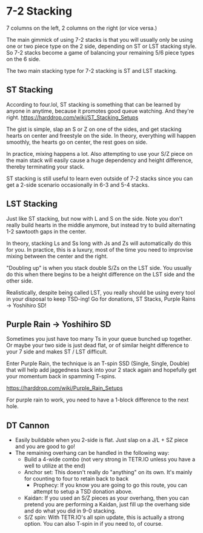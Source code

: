 # 7-2 Stacking
7 columns on the left, 2 columns on the right (or vice versa.)

The main gimmick of using 7-2 stacks is that you will usually only be using one or two piece type on the 2 side, depending on ST or LST stacking style.
So 7-2 stacks become a game of balancing your remaining 5/6 piece types on the 6 side.

The two main stacking type for 7-2 stacking is ST and LST stacking.


## ST Stacking

According to four.lol, ST stacking is something that can be learned by anyone in anytime, because it promotes good queue watching. And they're right.
https://harddrop.com/wiki/ST_Stacking_Setups


The gist is simple, slap an S or Z on one of the sides, and get stacking hearts on center and freestyle on the side.
In theory, everything will happen smoothly, the hearts go on center, the rest goes on side.

In practice, mixing happens a lot. Also attempting to use your S/Z piece on the main stack will easily cause a huge dependency and height difference, thereby terminating your stack.

ST stacking is still useful to learn even outside of 7-2 stacks since you can get a 2-side scenario occasionally in 6-3 and 5-4 stacks.

## LST Stacking
Just like ST stacking, but now with L and S on the side. Note you don't really build hearts in the middle anymore, but instead try to build alternating 1-2 sawtooth gaps in the center.

In theory, stacking Ls and Ss long with Js and Zs will automatically do this for you. In practice, this is a luxury, most of the time you need to improvise mixing between the center and the right.

"Doubling up" is when you stack double S/Zs on the LST side. You usually do this when there begins to be a height difference on the LST side and the other side.

Realistically, despite being called LST, you really should be using every tool in your disposal to keep TSD-ing! Go for donations, ST Stacks, Purple Rains -> Yoshihiro SD!

## Purple Rain -> Yoshihiro SD
Sometimes you just have too many Ts in your queue bunched up together. Or maybe your two side is just dead flat, or of similar height difference to your 7 side and makes ST / LST difficult.

Enter Purple Rain, the technique is an T-spin SSD (Single, Single, Double) that will help add jaggedness back into your 2 stack again and hopefully get your momentum back in spamming T-spins.

https://harddrop.com/wiki/Purple_Rain_Setups

For purple rain to work, you need to have a 1-block difference to the next hole.

## DT Cannon
- Easily buildable when you 2-side is flat. Just slap on a J/L + SZ piece and you are good to go!
- The remaining overhang can be handled in the following way:
    - Build a 4-wide combo (not very strong in TETR.IO unless you have a well to utilize at the end)
    - Anchor set: This doesn't really do "anything" on its own. It's mainly for counting to four to retain back to back
        - Prophecy: If you know you are going to go this route, you can attempt to setup a TSD donation above. 
    - Kaidan: If you used an S/Z pieces as your overhang, then you can pretend you are performing a Kaidan, just fill up the overhang side and do what you did in 9-0 stacking.
    - S/Z spin: With TETR.IO's all spin update, this is actually a strong option. You can also T-spin in if you need to, of course.